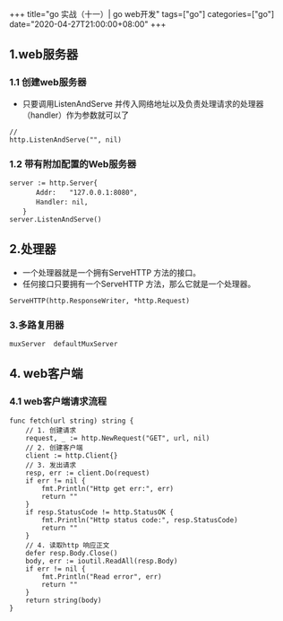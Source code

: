 +++
title="go 实战（十一）| go web开发"
tags=["go"]
categories=["go"]
date="2020-04-27T21:00:00+08:00"
+++
## 1.web服务器
### 1.1 创建web服务器
- 只要调用ListenAndServe 并传入网络地址以及负责处理请求的处理器（handler）作为参数就可以了
```
// 
http.ListenAndServe("", nil)
``` 
### 1.2 带有附加配置的Web服务器
```
server := http.Server{
　　　　Addr:　　"127.0.0.1:8080",
　　　　Handler: nil,
　　}
server.ListenAndServe()
```

## 2.处理器
- 一个处理器就是一个拥有ServeHTTP 方法的接口。
- 任何接口只要拥有一个ServeHTTP 方法，那么它就是一个处理器。
```
ServeHTTP(http.ResponseWriter, *http.Request)
```

### 3.多路复用器
```
muxServer  defaultMuxServer
```

## 4. web客户端
### 4.1 web客户端请求流程
```
func fetch(url string) string {
    // 1. 创建请求
    request, _ := http.NewRequest("GET", url, nil)
    // 2. 创建客户端
    client := http.Client{}
    // 3. 发出请求
    resp, err := client.Do(request)
    if err != nil {
        fmt.Println("Http get err:", err)
        return ""
    }
    if resp.StatusCode != http.StatusOK {
        fmt.Println("Http status code:", resp.StatusCode)
        return ""
    }
    // 4. 读取http 响应正文
    defer resp.Body.Close()
    body, err := ioutil.ReadAll(resp.Body)
    if err != nil {
        fmt.Println("Read error", err)
        return ""
    }
    return string(body)
}
```